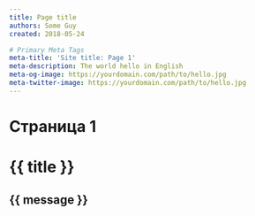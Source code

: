 ```yaml
---
title: Page title
authors: Some Guy
created: 2018-05-24

# Primary Meta Tags
meta-title: 'Site title: Page 1'
meta-description: The world hello in English
meta-og-image: https://yourdomain.com/path/to/hello.jpg
meta-twitter-image: https://yourdomain.com/path/to/hello.jpg
---
```


# Страница 1

<div id="page">
	<h1>{{ title }}</h1>
	<h2>{{ message }}</h2>
</div>

<button-counter></button-counter>

<script>
	Vue.createApp({
		data() {
			return {
				message: 'Полезные ссылки',
				title: $docsify.frontMatter.title,
			}
		},
	}).mount('#page');

	console.log(window.$docsify);
</script>
